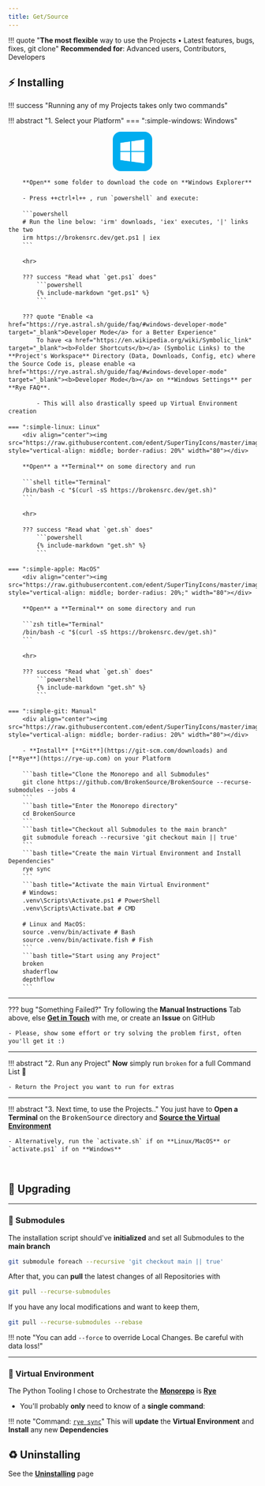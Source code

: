 ```yaml
---
title: Get/Source
---
```


!!! quote "**The most flexible** way to use the Projects • Latest features, bugs, fixes, git clone"
    **Recommended for**: Advanced users, Contributors, Developers

## ⚡️ Installing

!!! success "Running any of my Projects takes only two commands"

!!! abstract "1. Select your Platform"
    === ":simple-windows: Windows"
        <div align="center"><img src="https://raw.githubusercontent.com/edent/SuperTinyIcons/master/images/svg/windows.svg" style="vertical-align: middle; border-radius: 20%" width="80"></div>

        **Open** some folder to download the code on **Windows Explorer**

        - Press ++ctrl+l++ , run `powershell` and execute:

        ```powershell
        # Run the line below: 'irm' downloads, 'iex' executes, '|' links the two
        irm https://brokensrc.dev/get.ps1 | iex
        ```

        <hr>

        ??? success "Read what `get.ps1` does"
            ```powershell
            {% include-markdown "get.ps1" %}
            ```

        ??? quote "Enable <a href="https://rye.astral.sh/guide/faq/#windows-developer-mode" target="_blank">Developer Mode</a> for a Better Experience"
            To have <a href="https://en.wikipedia.org/wiki/Symbolic_link" target="_blank"><b>Folder Shortcuts</b></a> (Symbolic Links) to the **Project's Workspace** Directory (Data, Downloads, Config, etc) where the Source Code is, please enable <a href="https://rye.astral.sh/guide/faq/#windows-developer-mode" target="_blank"><b>Developer Mode</b></a> on **Windows Settings** per **Rye FAQ**.

            - This will also drastically speed up Virtual Environment creation

    === ":simple-linux: Linux"
        <div align="center"><img src="https://raw.githubusercontent.com/edent/SuperTinyIcons/master/images/svg/linux.svg" style="vertical-align: middle; border-radius: 20%" width="80"></div>

        **Open** a **Terminal** on some directory and run

        ```shell title="Terminal"
        /bin/bash -c "$(curl -sS https://brokensrc.dev/get.sh)"
        ```

        <hr>

        ??? success "Read what `get.sh` does"
            ```powershell
            {% include-markdown "get.sh" %}
            ```

    === ":simple-apple: MacOS"
        <div align="center"><img src="https://raw.githubusercontent.com/edent/SuperTinyIcons/master/images/svg/apple.svg" style="vertical-align: middle; border-radius: 20%;" width="80"></div>

        **Open** a **Terminal** on some directory and run

        ```zsh title="Terminal"
        /bin/bash -c "$(curl -sS https://brokensrc.dev/get.sh)"
        ```

        <hr>

        ??? success "Read what `get.sh` does"
            ```powershell
            {% include-markdown "get.sh" %}
            ```

    === ":simple-git: Manual"
        <div align="center"><img src="https://raw.githubusercontent.com/edent/SuperTinyIcons/master/images/svg/git.svg" style="vertical-align: middle; border-radius: 20%" width="80"></div>

        - **Install** [**Git**](https://git-scm.com/downloads) and [**Rye**](https://rye-up.com) on your Platform

        ```bash title="Clone the Monorepo and all Submodules"
        git clone https://github.com/BrokenSource/BrokenSource --recurse-submodules --jobs 4
        ```
        ```bash title="Enter the Monorepo directory"
        cd BrokenSource
        ```
        ```bash title="Checkout all Submodules to the main branch"
        git submodule foreach --recursive 'git checkout main || true'
        ```
        ```bash title="Create the main Virtual Environment and Install Dependencies"
        rye sync
        ```
        ```bash title="Activate the main Virtual Environment"
        # Windows:
        .venv\Scripts\Activate.ps1 # PowerShell
        .venv\Scripts\Activate.bat # CMD

        # Linux and MacOS:
        source .venv/bin/activate # Bash
        source .venv/bin/activate.fish # Fish
        ```
        ```bash title="Start using any Project"
        broken
        shaderflow
        depthflow
        ```

<hr>

??? bug "Something Failed?"
    Try following the **Manual Instructions** Tab above, else [**Get in Touch**](../about/contact.md) with me, or create an **Issue** on GitHub

    - Please, show some effort or try solving the problem first, often you'll get it :)

<hr>

!!! abstract "2. Run any Project"
    **Now** simply run `broken` for a full Command List 🚀

    - Return the Project you want to run for extras

<hr>

!!! abstract "3. Next time, to use the Projects.."
    You just have to **Open a Terminal** on the <kbd>BrokenSource</kbd> directory and [**Source the Virtual Environment**](https://docs.python.org/3/library/venv.html#how-venvs-work)

    - Alternatively, run the `activate.sh` if on **Linux/MacOS** or `activate.ps1` if on **Windows**

<br>

## 🚀 Upgrading

<hr>

### 🌱 Submodules

The installation script should've **initialized** and set all Submodules to the **main branch**

```bash title="Command"
git submodule foreach --recursive 'git checkout main || true'
```

After that, you can **pull** the latest changes of all Repositories with

```bash title="Command"
git pull --recurse-submodules
```

If you have any local modifications and want to keep them,

```bash title="Command"
git pull --recurse-submodules --rebase
```

!!! note "You can add `--force` to override Local Changes. Be careful with data loss!"

<hr>

### 🌱 Virtual Environment

The Python Tooling I chose to Orchestrate the [**Monorepo**](https://github.com/BrokenSource/BrokenSource) is [**Rye**](https://rye-up.com)

- You'll probably **only** need to know of a **single command**:

!!! note "Command: [`rye sync`](https://rye-up.com/guide/sync)"
    This will **update** the **Virtual Environment** and **Install** any new **Dependencies**

## ♻️ Uninstalling
See the <a href="site:uninstalling"><b>Uninstalling</b></a> page
